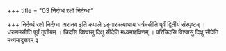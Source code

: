 +++
title = "03 निर्दग्धं रक्षो निर्दग्धा"

+++
निर्दग्धं रक्षो निर्दग्धा अरातय इति कपाले ऽङ्गारमत्याधाय धर्त्रमसीति पूर्वं द्वितीयं संस्पृष्टम् । धरुणमसीति पूर्वं तृतीयम् । चिदसि विश्वासु दिक्षु सीदेति मध्यमाद्दक्षिणम् । परिचिदसि विश्वासु दिक्षु सीदेति मध्यमादुत्तरम् ३